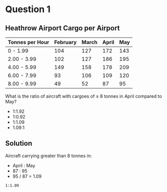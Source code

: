 # Question 1

## Heathrow Airport Cargo per Airport

|Tonnes per Hour|February|March|April|May|
|-------------|---------|------|-----|-----|
|0 - 1.99|104|127|172|143|
|2.00 - 3.99|102|127|186|195|
|4.00 - 5.99|149|158|178|209|
|6.00 - 7.99|93|106|109|120|
|8.00 - 9.99|49|52|87|95|

What is the ratio of aircraft with cargoes of ≥ 8 tonnes in April compared to May?

* 1:1.92
* 1:0.92
* 1:1.09
* 1.09:1

## Solution

Aircraft carrying greater than 8 tonnes in:

* April : May
* 87 : 95
* 95 / 87 = 1.09

`1:1.09`
